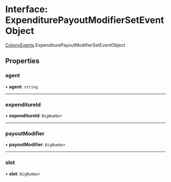 # Interface: ExpenditurePayoutModifierSetEventObject

[ColonyEvents](../modules/ColonyEvents.md).ExpenditurePayoutModifierSetEventObject

## Properties

### agent

• **agent**: `string`

___

### expenditureId

• **expenditureId**: `BigNumber`

___

### payoutModifier

• **payoutModifier**: `BigNumber`

___

### slot

• **slot**: `BigNumber`
